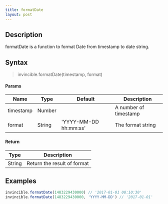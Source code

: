 ```yaml
---
title: formatDate
layout: post
---
```


## Description

formatDate is a function to format Date from timestamp to date string.

## Syntax

> invincible.formatDate(timestamp, format)

#### Params

Name | Type | Default | Description
--- | --- | --- | ---
timestamp | Number | | A number of timestamp
format | String | 'YYYY-MM-DD hh:mm:ss' | The format string

#### Return

Type | Description
--- | ---
String | Return the result of format

## Examples

``` js
invincible.formatDate(1483229430000) // '2017-01-01 08:10:30'
invincible.formatDate(1483229430000, 'YYYY-MM-DD') // '2017-01-01'
```
